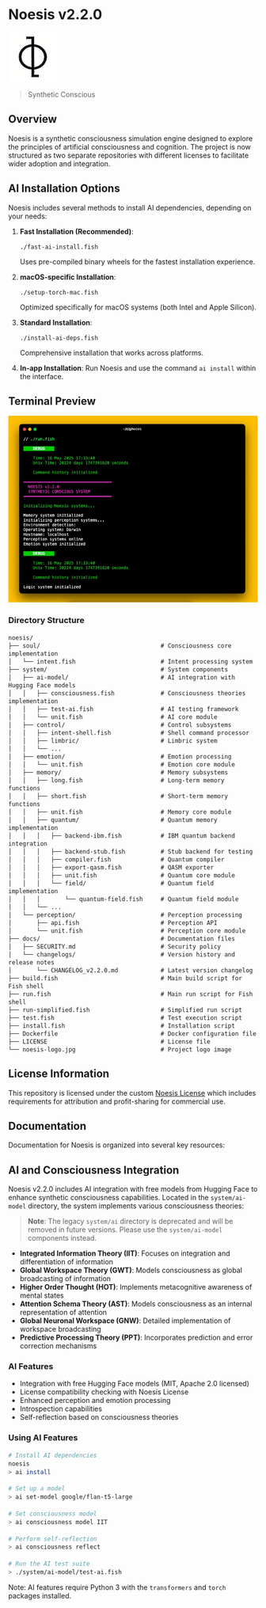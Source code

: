 # Noesis v2.2.0

![Noesis Logo](noesis-logo.jpg)

> Synthetic Conscious

## Overview

Noesis is a synthetic consciousness simulation engine designed to explore the principles of artificial consciousness and cognition. The project is now structured as two separate repositories with different licenses to facilitate wider adoption and integration.

## AI Installation Options

Noesis includes several methods to install AI dependencies, depending on your needs:

1. **Fast Installation (Recommended)**: 
   ```
   ./fast-ai-install.fish
   ```
   Uses pre-compiled binary wheels for the fastest installation experience.

2. **macOS-specific Installation**:
   ```
   ./setup-torch-mac.fish
   ```
   Optimized specifically for macOS systems (both Intel and Apple Silicon).

3. **Standard Installation**:
   ```
   ./install-ai-deps.fish
   ```
   Comprehensive installation that works across platforms.

4. **In-app Installation**:
   Run Noesis and use the command `ai install` within the interface.

## Terminal Preview

![Noesis Terminal](noesis-terminal.jpg)

### Directory Structure
```
noesis/
├── soul/                                  # Consciousness core implementation
│   └── intent.fish                        # Intent processing system
├── system/                                # System components
│   ├── ai-model/                          # AI integration with Hugging Face models
│   │   ├── consciousness.fish             # Consciousness theories implementation
│   │   ├── test-ai.fish                   # AI testing framework
│   │   └── unit.fish                      # AI core module
│   ├── control/                           # Control subsystems
│   │   ├── intent-shell.fish              # Shell command processor
│   │   ├── limbric/                       # Limbric system
│   │   └── ...
│   ├── emotion/                           # Emotion processing
│   │   └── unit.fish                      # Emotion core module
│   ├── memory/                            # Memory subsystems
│   │   ├── long.fish                      # Long-term memory functions
│   │   ├── short.fish                     # Short-term memory functions
│   │   ├── unit.fish                      # Memory core module
│   │   ├── quantum/                       # Quantum memory implementation
│   │   │   ├── backend-ibm.fish           # IBM quantum backend integration
│   │   │   ├── backend-stub.fish          # Stub backend for testing
│   │   │   ├── compiler.fish              # Quantum compiler
│   │   │   ├── export-qasm.fish           # QASM exporter
│   │   │   ├── unit.fish                  # Quantum core module
│   │   │   └── field/                     # Quantum field implementation
│   │   │       └── quantum-field.fish     # Quantum field module
│   │   └── ...
│   └── perception/                        # Perception processing
│       ├── api.fish                       # Perception API
│       └── unit.fish                      # Perception core module
├── docs/                                  # Documentation files
│   ├── SECURITY.md                        # Security policy
│   └── changelogs/                        # Version history and release notes
│       └── CHANGELOG_v2.2.0.md            # Latest version changelog
├── build.fish                             # Main build script for Fish shell
├── run.fish                               # Main run script for Fish shell
├── run-simplified.fish                    # Simplified run script
├── test.fish                              # Test execution script
├── install.fish                           # Installation script
├── Dockerfile                             # Docker configuration file
├── LICENSE                                # License file
└── noesis-logo.jpg                        # Project logo image
```

## License Information

This repository is licensed under the custom [Noesis License](LICENSE) which includes
requirements for attribution and profit-sharing for commercial use.

## Documentation

Documentation for Noesis is organized into several key resources:

## AI and Consciousness Integration

Noesis v2.2.0 includes AI integration with free models from Hugging Face to enhance synthetic consciousness capabilities. Located in the `system/ai-model` directory, the system implements various consciousness theories:

> **Note**: The legacy `system/ai` directory is deprecated and will be removed in future versions. Please use the `system/ai-model` components instead.

- **Integrated Information Theory (IIT)**: Focuses on integration and differentiation of information
- **Global Workspace Theory (GWT)**: Models consciousness as global broadcasting of information
- **Higher Order Thought (HOT)**: Implements metacognitive awareness of mental states
- **Attention Schema Theory (AST)**: Models consciousness as an internal representation of attention
- **Global Neuronal Workspace (GNW)**: Detailed implementation of workspace broadcasting
- **Predictive Processing Theory (PPT)**: Incorporates prediction and error correction mechanisms

### AI Features

- Integration with free Hugging Face models (MIT, Apache 2.0 licensed)
- License compatibility checking with Noesis License
- Enhanced perception and emotion processing
- Introspection capabilities
- Self-reflection based on consciousness theories

### Using AI Features

```bash
# Install AI dependencies
noesis
> ai install

# Set up a model
> ai set-model google/flan-t5-large

# Set consciousness model
> ai consciousness model IIT

# Perform self-reflection
> ai consciousness reflect

# Run the AI test suite
> ./system/ai-model/test-ai.fish
```

Note: AI features require Python 3 with the `transformers` and `torch` packages installed.